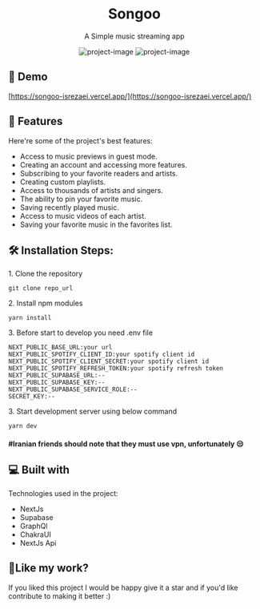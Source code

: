 <h1 align="center" id="title">Songoo</h1>
<p align="center" id="description">A Simple music streaming app</p>
<p align="center">
<img src="https://i.ibb.co/kBm5fGR/Songoo-Previwe-1.png" alt="project-image">
<img src="https://i.ibb.co/qywccYT/Songoo-Previwe-2.png" alt="project-image">
</p>


<h2>🚀 Demo</h2>

[https://songoo-isrezaei.vercel.app/](https://songoo-isrezaei.vercel.app/)

  
  
<h2>🧐 Features</h2>

Here're some of the project's best features:

*   Access to music previews in guest mode.
*   Creating an account and accessing more features.
*   Subscribing to your favorite readers and artists.
*   Creating custom playlists.
*   Access to thousands of artists and singers.
*   The ability to pin your favorite music.
*   Saving recently played music.
*   Access to music videos of each artist.
*   Saving your favorite music in the favorites list.

<h2>🛠️ Installation Steps:</h2>

<p>1. Clone the repository</p>

```
git clone repo_url
```



<p>2. Install npm modules</p>

```
yarn install
```

<p>3. Before start to develop you need .env file</p>

```
NEXT_PUBLIC_BASE_URL:your url
NEXT_PUBLIC_SPOTIFY_CLIENT_ID:your spotify client id
NEXT_PUBLIC_SPOTIFY_CLIENT_SECRET:your spotify client id
NEXT_PUBLIC_SPOTIFY_REFRESH_TOKEN:your spotify refresh token
NEXT_PUBLIC_SUPABASE_URL:--
NEXT_PUBLIC_SUPABASE_KEY:--
NEXT_PUBLIC_SUPABASE_SERVICE_ROLE:--
SECRET_KEY:--
```

<p>3. Start development server using below command</p>

```
yarn dev
```

<h4>#<b>Iranian friends</b> should note that they must use vpn, unfortunately 😒</h4>


<h2>💻 Built with</h2>

Technologies used in the project:

*   NextJs
*   Supabase
*   GraphQl
*   ChakraUI
*   NextJs Api

<h2>💖Like my work?</h2>

If you liked this project I would be happy give it a star and if you'd like contribute to making it better :)


